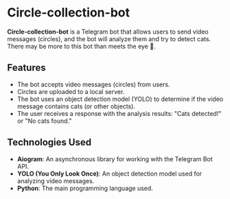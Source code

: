 # Circle-collection-bot

**Circle-collection-bot** is a Telegram bot that allows users to send video messages (circles), and the bot will analyze them and try to detect cats. There may be more to this bot than meets the eye 🤫.

## Features

- The bot accepts video messages (circles) from users.
- Circles are uploaded to a local server.
- The bot uses an object detection model (YOLO) to determine if the video message contains cats (or other objects).
- The user receives a response with the analysis results: "Cats detected!" or "No cats found."

## Technologies Used

- **Aiogram**: An asynchronous library for working with the Telegram Bot API.
- **YOLO (You Only Look Once)**: An object detection model used for analyzing video messages.
- **Python**: The main programming language used.
